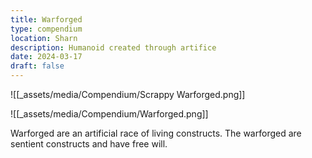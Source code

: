 ```yaml
---
title: Warforged
type: compendium
location: Sharn
description: Humanoid created through artifice
date: 2024-03-17
draft: false
---
```

![[_assets/media/Compendium/Scrappy Warforged.png]]

![[_assets/media/Compendium/Warforged.png]]

Warforged are an artificial race of living constructs. The warforged are sentient constructs and have free will.